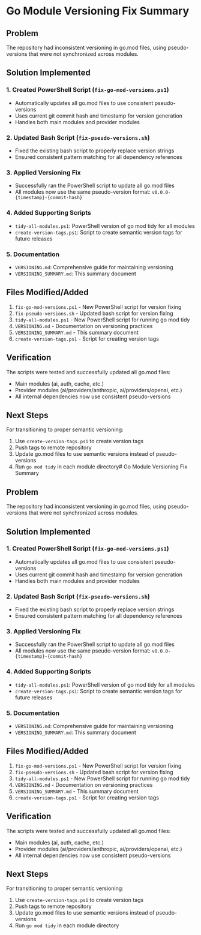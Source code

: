 # Go Module Versioning Fix Summary

## Problem
The repository had inconsistent versioning in go.mod files, using pseudo-versions that were not synchronized across modules.

## Solution Implemented

### 1. Created PowerShell Script (`fix-go-mod-versions.ps1`)
- Automatically updates all go.mod files to use consistent pseudo-versions
- Uses current git commit hash and timestamp for version generation
- Handles both main modules and provider modules

### 2. Updated Bash Script (`fix-pseudo-versions.sh`)
- Fixed the existing bash script to properly replace version strings
- Ensured consistent pattern matching for all dependency references

### 3. Applied Versioning Fix
- Successfully ran the PowerShell script to update all go.mod files
- All modules now use the same pseudo-version format: `v0.0.0-{timestamp}-{commit-hash}`

### 4. Added Supporting Scripts
- `tidy-all-modules.ps1`: PowerShell version of go mod tidy for all modules
- `create-version-tags.ps1`: Script to create semantic version tags for future releases

### 5. Documentation
- `VERSIONING.md`: Comprehensive guide for maintaining versioning
- `VERSIONING_SUMMARY.md`: This summary document

## Files Modified/Added

1. `fix-go-mod-versions.ps1` - New PowerShell script for version fixing
2. `fix-pseudo-versions.sh` - Updated bash script for version fixing
3. `tidy-all-modules.ps1` - New PowerShell script for running go mod tidy
4. `VERSIONING.md` - Documentation on versioning practices
5. `VERSIONING_SUMMARY.md` - This summary document
6. `create-version-tags.ps1` - Script for creating version tags

## Verification

The scripts were tested and successfully updated all go.mod files:
- Main modules (ai, auth, cache, etc.)
- Provider modules (ai/providers/anthropic, ai/providers/openai, etc.)
- All internal dependencies now use consistent pseudo-versions

## Next Steps

For transitioning to proper semantic versioning:
1. Use `create-version-tags.ps1` to create version tags
2. Push tags to remote repository
3. Update go.mod files to use semantic versions instead of pseudo-versions
4. Run `go mod tidy` in each module directory# Go Module Versioning Fix Summary

## Problem
The repository had inconsistent versioning in go.mod files, using pseudo-versions that were not synchronized across modules.

## Solution Implemented

### 1. Created PowerShell Script (`fix-go-mod-versions.ps1`)
- Automatically updates all go.mod files to use consistent pseudo-versions
- Uses current git commit hash and timestamp for version generation
- Handles both main modules and provider modules

### 2. Updated Bash Script (`fix-pseudo-versions.sh`)
- Fixed the existing bash script to properly replace version strings
- Ensured consistent pattern matching for all dependency references

### 3. Applied Versioning Fix
- Successfully ran the PowerShell script to update all go.mod files
- All modules now use the same pseudo-version format: `v0.0.0-{timestamp}-{commit-hash}`

### 4. Added Supporting Scripts
- `tidy-all-modules.ps1`: PowerShell version of go mod tidy for all modules
- `create-version-tags.ps1`: Script to create semantic version tags for future releases

### 5. Documentation
- `VERSIONING.md`: Comprehensive guide for maintaining versioning
- `VERSIONING_SUMMARY.md`: This summary document

## Files Modified/Added

1. `fix-go-mod-versions.ps1` - New PowerShell script for version fixing
2. `fix-pseudo-versions.sh` - Updated bash script for version fixing
3. `tidy-all-modules.ps1` - New PowerShell script for running go mod tidy
4. `VERSIONING.md` - Documentation on versioning practices
5. `VERSIONING_SUMMARY.md` - This summary document
6. `create-version-tags.ps1` - Script for creating version tags

## Verification

The scripts were tested and successfully updated all go.mod files:
- Main modules (ai, auth, cache, etc.)
- Provider modules (ai/providers/anthropic, ai/providers/openai, etc.)
- All internal dependencies now use consistent pseudo-versions

## Next Steps

For transitioning to proper semantic versioning:
1. Use `create-version-tags.ps1` to create version tags
2. Push tags to remote repository
3. Update go.mod files to use semantic versions instead of pseudo-versions
4. Run `go mod tidy` in each module directory